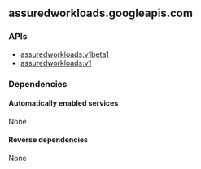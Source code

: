 ## assuredworkloads.googleapis.com

### APIs

* [ assuredworkloads:v1beta1 ]( https://assuredworkloads.googleapis.com/$discovery/rest?version=v1beta1 )
* [ assuredworkloads:v1 ]( https://assuredworkloads.googleapis.com/$discovery/rest?version=v1 )

### Dependencies

#### Automatically enabled services

None

#### Reverse dependencies

None

